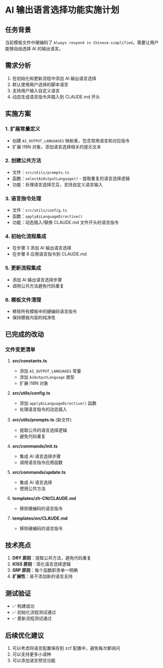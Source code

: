 # AI 输出语言选择功能实施计划

## 任务背景
当前模板文件中硬编码了 `Always respond in Chinese-simplified`，需要让用户能够自由选择 AI 的输出语言。

## 需求分析
1. 在初始化和更新流程中添加 AI 输出语言选择
2. 默认使用用户选择的脚本语言
3. 支持用户输入自定义语言
4. 动态生成语言指令并插入到 CLAUDE.md 开头

## 实施方案

### 1. 扩展常量定义
- 创建 `AI_OUTPUT_LANGUAGES` 映射表，包含常用语言和对应指令
- 扩展 I18N 对象，添加语言选择相关的提示文本

### 2. 创建公共方法
- 文件：`src/utils/prompts.ts`
- 函数：`selectAiOutputLanguage()` - 提取重复的语言选择逻辑
- 功能：处理语言选择交互，支持自定义语言输入

### 3. 语言指令处理
- 文件：`src/utils/config.ts`
- 函数：`applyAiLanguageDirective()`
- 功能：动态插入/替换 CLAUDE.md 文件开头的语言指令

### 4. 初始化流程集成
- 在步骤 3 添加 AI 输出语言选择
- 在步骤 8 应用语言指令到 CLAUDE.md

### 5. 更新流程集成
- 添加 AI 输出语言选择步骤
- 调用公共方法避免代码重复

### 6. 模板文件清理
- 移除所有模板中的硬编码语言指令
- 保持模板内容的纯净性

## 已完成的改动

### 文件变更清单
1. **src/constants.ts**
   - 添加 `AI_OUTPUT_LANGUAGES` 常量
   - 添加 `AiOutputLanguage` 类型
   - 扩展 I18N 对象

2. **src/utils/config.ts**
   - 添加 `applyAiLanguageDirective()` 函数
   - 处理语言指令的动态插入

3. **src/utils/prompts.ts** (新文件)
   - 提取公共的语言选择逻辑
   - 避免代码重复

4. **src/commands/init.ts**
   - 集成 AI 语言选择步骤
   - 调用语言指令应用函数

5. **src/commands/update.ts**
   - 集成 AI 语言选择
   - 使用公共方法

6. **templates/zh-CN/CLAUDE.md**
   - 移除硬编码的语言指令

7. **templates/en/CLAUDE.md**
   - 移除硬编码的语言指令

## 技术亮点
1. **DRY 原则**：提取公共方法，避免代码重复
2. **KISS 原则**：简化语言选择逻辑
3. **SRP 原则**：每个函数职责单一明确
4. **扩展性**：易于添加新的语言支持

## 测试验证
- ✅ 构建成功
- ✅ 初始化流程测试通过
- ✅ 更新流程测试通过

## 后续优化建议
1. 可以考虑将语言配置保存到 zcf 配置中，避免每次都询问
2. 可以支持更多小语种
3. 可以添加语言预览功能